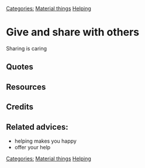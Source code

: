 [Categories:](../Categories/index.md) [Material things](../Categories/Material%20things.md) [Helping](../Categories/Helping.md)
# Give and share with others

Sharing is caring


## Quotes

## Resources

## Credits

## Related advices:

- helping makes you happy
- offer your help

[Categories:](../Categories/index.md) [Material things](../Categories/Material%20things.md) [Helping](../Categories/Helping.md)